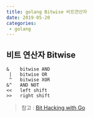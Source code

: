 ```yaml
---
title: golang Bitwise 비트연산자
date: 2019-05-20
categories:
 - golang
---
```




## 비트 연산자 Bitwise

```
&    bitwise AND
 |   bitwise OR
 ^   bitwise XOR
&^   AND NOT
<<   left shift
>>   right shift
```







> 참고 : [Bit Hacking with Go](<https://medium.com/learning-the-go-programming-language/bit-hacking-with-go-e0acee258827>)

